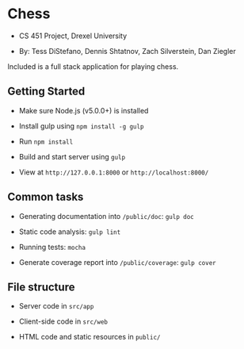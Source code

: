 Chess
=====

- CS 451 Project, Drexel University

- By: Tess DiStefano, Dennis Shtatnov, Zach Silverstein, Dan Ziegler


Included is a full stack application for playing chess.



Getting Started
---------------

- Make sure Node.js (v5.0.0+) is installed

- Install gulp using `npm install -g gulp`

- Run `npm install`

- Build and start server using `gulp`

- View at `http://127.0.0.1:8000` or `http://localhost:8000/`


Common tasks
------------

- Generating documentation into `/public/doc`: `gulp doc`

- Static code analysis: `gulp lint`

- Running tests: `mocha`

- Generate coverage report into `/public/coverage`: `gulp cover`


File structure
--------------

- Server code in `src/app`

- Client-side code in `src/web`

- HTML code and static resources in `public/`
